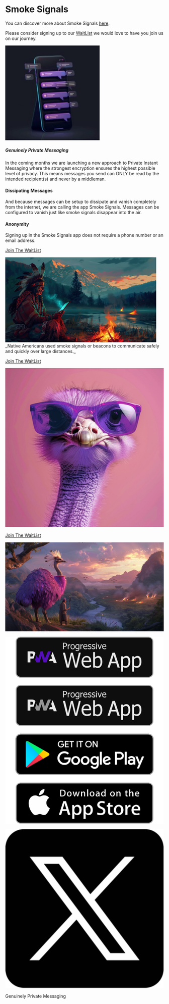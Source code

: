 # Smoke Signals

You can discover more about Smoke Signals [here](https://www.smokesignalsapp.net/).

Please consider signing up to our [WaitList](https://www.smokesignalsapp.net#WaitList) we would love to have you join us on our journey.

<img src="/images/cartoon_mobile_small.jpeg" alt="Cartoon style chat app with abstract chat bubbles." width="300px">

##### Genuinely Private Messaging
In the coming months we are launching a new approach to Private Instant Messaging where the strongest encryption ensures the highest possible level of privacy. This means messages you send can ONLY be read by the intended recipient(s) and never by a middleman.

#### Dissipating Messages
And because messages can be setup to dissipate and vanish completely from the internet, we are calling the app Smoke Signals. Messages can be configured to vanish just like smoke signals disappear into the air.

#### Anonymity
Signing up in the Smoke Signals app does not require a phone number or an email address.

[Join The WaitList](https://www.smokesignalsapp.net#WaitList)

<img src="/images/native_indian_style_older_wiser_sitting.jpg" alt="Smoke Signals used to communicatate Quickly and Safely over large distances." width="480px">
_Native Americans used smoke signals or beacons to communicate safely and quickly over large distances._

[Join The WaitList](https://www.smokesignalsapp.net#WaitList)

![Screenshot of a cartoon style chat app with abstract chat bubbles.](/images/ostrich.jpeg)

[Join The WaitList](https://www.smokesignalsapp.net#WaitList)

![Screenshot of a cartoon style chat app with abstract chat bubbles.](/images/nostr_journey.jpeg)

![Screenshot of a cartoon style chat app with abstract chat bubbles.](/images/blog-detail-15.png)

![Screenshot of a cartoon style chat app with abstract chat bubbles.](/images/twitter-x-logo-png-9.png)

Genuinely Private Messaging

